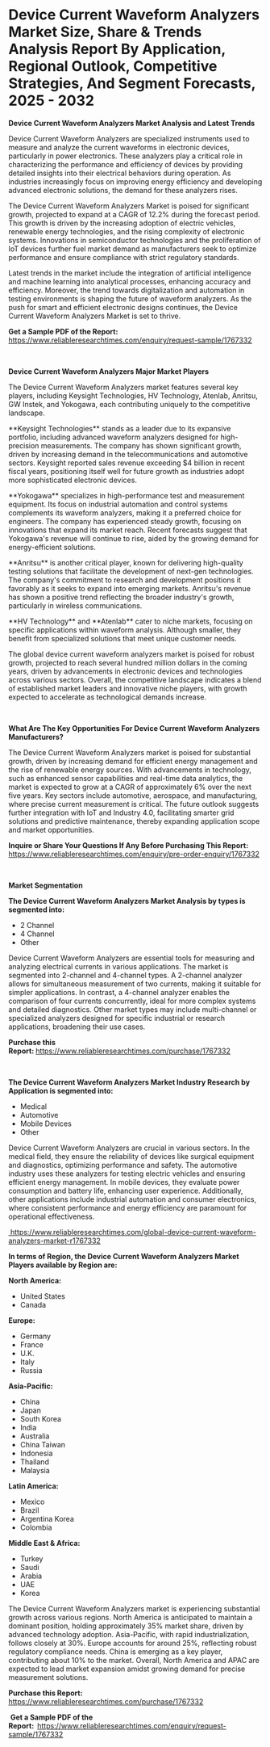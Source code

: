 <p><h1>Device Current Waveform Analyzers Market Size, Share & Trends Analysis Report By Application, Regional Outlook, Competitive Strategies, And Segment Forecasts, 2025 - 2032</h1></p><p><strong>Device Current Waveform Analyzers Market Analysis and Latest Trends</strong></p>
<p><p>Device Current Waveform Analyzers are specialized instruments used to measure and analyze the current waveforms in electronic devices, particularly in power electronics. These analyzers play a critical role in characterizing the performance and efficiency of devices by providing detailed insights into their electrical behaviors during operation. As industries increasingly focus on improving energy efficiency and developing advanced electronic solutions, the demand for these analyzers rises.</p><p>The Device Current Waveform Analyzers Market is poised for significant growth, projected to expand at a CAGR of 12.2% during the forecast period. This growth is driven by the increasing adoption of electric vehicles, renewable energy technologies, and the rising complexity of electronic systems. Innovations in semiconductor technologies and the proliferation of IoT devices further fuel market demand as manufacturers seek to optimize performance and ensure compliance with strict regulatory standards.</p><p>Latest trends in the market include the integration of artificial intelligence and machine learning into analytical processes, enhancing accuracy and efficiency. Moreover, the trend towards digitalization and automation in testing environments is shaping the future of waveform analyzers. As the push for smart and efficient electronic designs continues, the Device Current Waveform Analyzers Market is set to thrive.</p></p>
<p><strong>Get a Sample PDF of the Report:&nbsp;</strong> <a href="https://www.reliableresearchtimes.com/enquiry/request-sample/1767332?utm_campaign=2237&utm_medium=2&utm_source=Github&utm_content=ia&utm_term=16042025&utm_id=device-current-waveform-analyzers">https://www.reliableresearchtimes.com/enquiry/request-sample/1767332</a></p>
<p>&nbsp;</p>
<p><strong>Device Current Waveform Analyzers Major Market Players</strong></p>
<p><p>The Device Current Waveform Analyzers market features several key players, including Keysight Technologies, HV Technology, Atenlab, Anritsu, GW Instek, and Yokogawa, each contributing uniquely to the competitive landscape.</p><p>**Keysight Technologies** stands as a leader due to its expansive portfolio, including advanced waveform analyzers designed for high-precision measurements. The company has shown significant growth, driven by increasing demand in the telecommunications and automotive sectors. Keysight reported sales revenue exceeding $4 billion in recent fiscal years, positioning itself well for future growth as industries adopt more sophisticated electronic devices.</p><p>**Yokogawa** specializes in high-performance test and measurement equipment. Its focus on industrial automation and control systems complements its waveform analyzers, making it a preferred choice for engineers. The company has experienced steady growth, focusing on innovations that expand its market reach. Recent forecasts suggest that Yokogawa's revenue will continue to rise, aided by the growing demand for energy-efficient solutions.</p><p>**Anritsu** is another critical player, known for delivering high-quality testing solutions that facilitate the development of next-gen technologies. The company's commitment to research and development positions it favorably as it seeks to expand into emerging markets. Anritsu's revenue has shown a positive trend reflecting the broader industry's growth, particularly in wireless communications.</p><p>**HV Technology** and **Atenlab** cater to niche markets, focusing on specific applications within waveform analysis. Although smaller, they benefit from specialized solutions that meet unique customer needs.</p><p>The global device current waveform analyzers market is poised for robust growth, projected to reach several hundred million dollars in the coming years, driven by advancements in electronic devices and technologies across various sectors. Overall, the competitive landscape indicates a blend of established market leaders and innovative niche players, with growth expected to accelerate as technological demands increase.</p></p>
<p>&nbsp;</p>
<p><strong>What Are The Key Opportunities For Device Current Waveform Analyzers Manufacturers?</strong></p>
<p><p>The Device Current Waveform Analyzers market is poised for substantial growth, driven by increasing demand for efficient energy management and the rise of renewable energy sources. With advancements in technology, such as enhanced sensor capabilities and real-time data analytics, the market is expected to grow at a CAGR of approximately 6% over the next five years. Key sectors include automotive, aerospace, and manufacturing, where precise current measurement is critical. The future outlook suggests further integration with IoT and Industry 4.0, facilitating smarter grid solutions and predictive maintenance, thereby expanding application scope and market opportunities.</p></p>
<p><strong>Inquire or Share Your Questions If Any Before Purchasing This Report:</strong> <a href="https://www.reliableresearchtimes.com/enquiry/pre-order-enquiry/1767332?utm_campaign=2237&utm_medium=2&utm_source=Github&utm_content=ia&utm_term=16042025&utm_id=device-current-waveform-analyzers">https://www.reliableresearchtimes.com/enquiry/pre-order-enquiry/1767332</a></p>
<p>&nbsp;</p>
<p><strong>Market Segmentation</strong></p>
<p><strong>The Device Current Waveform Analyzers Market Analysis by types is segmented into:</strong></p>
<p><ul><li>2 Channel</li><li>4 Channel</li><li>Other</li></ul></p>
<p><p>Device Current Waveform Analyzers are essential tools for measuring and analyzing electrical currents in various applications. The market is segmented into 2-channel and 4-channel types. A 2-channel analyzer allows for simultaneous measurement of two currents, making it suitable for simpler applications. In contrast, a 4-channel analyzer enables the comparison of four currents concurrently, ideal for more complex systems and detailed diagnostics. Other market types may include multi-channel or specialized analyzers designed for specific industrial or research applications, broadening their use cases.</p></p>
<p><strong>Purchase this Report:&nbsp;</strong><a href="https://www.reliableresearchtimes.com/purchase/1767332?utm_campaign=2237&utm_medium=2&utm_source=Github&utm_content=ia&utm_term=16042025&utm_id=device-current-waveform-analyzers">https://www.reliableresearchtimes.com/purchase/1767332</a></p>
<p>&nbsp;</p>
<p><strong>The Device Current Waveform Analyzers Market Industry Research by Application is segmented into:</strong></p>
<p><ul><li>Medical</li><li>Automotive</li><li>Mobile Devices</li><li>Other</li></ul></p>
<p><p>Device Current Waveform Analyzers are crucial in various sectors. In the medical field, they ensure the reliability of devices like surgical equipment and diagnostics, optimizing performance and safety. The automotive industry uses these analyzers for testing electric vehicles and ensuring efficient energy management. In mobile devices, they evaluate power consumption and battery life, enhancing user experience. Additionally, other applications include industrial automation and consumer electronics, where consistent performance and energy efficiency are paramount for operational effectiveness.</p></p>
<p><a href="https://www.reliableresearchtimes.com/global-device-current-waveform-analyzers-market-r1767332?utm_campaign=2237&utm_medium=2&utm_source=Github&utm_content=ia&utm_term=16042025&utm_id=device-current-waveform-analyzers">&nbsp;https://www.reliableresearchtimes.com/global-device-current-waveform-analyzers-market-r1767332</a></p>
<p><strong>In terms of Region, the Device Current Waveform Analyzers Market Players available by Region are:</strong></p>
<p>
    <p> <strong> North America: </strong>
        <ul>
            <li>United States</li>
            <li>Canada</li>
        </ul>
        </p> 
    <p> <strong> Europe: </strong>
        <ul>
            <li>Germany</li>
            <li>France</li>
            <li>U.K.</li>
            <li>Italy</li>
            <li>Russia</li>
        </ul>
        </p> 
    <p> <strong> Asia-Pacific: </strong>
        <ul>
            <li>China</li>
            <li>Japan</li>
            <li>South Korea</li>
            <li>India</li>
            <li>Australia</li>
            <li>China Taiwan</li>
            <li>Indonesia</li>
            <li>Thailand</li>
            <li>Malaysia</li>
        </ul>
        </p> 
    <p> <strong> Latin America: </strong>
        <ul>
            <li>Mexico</li>
            <li>Brazil</li>
            <li>Argentina Korea</li>
            <li>Colombia</li>
        </ul>
        </p> 
    <p> <strong> Middle East & Africa: </strong>
        <ul>
            <li>Turkey</li>
            <li>Saudi</li>
            <li>Arabia</li>
            <li>UAE</li>
            <li>Korea</li>
        </ul>
    </p>
    </p>
<p><p>The Device Current Waveform Analyzers market is experiencing substantial growth across various regions. North America is anticipated to maintain a dominant position, holding approximately 35% market share, driven by advanced technology adoption. Asia-Pacific, with rapid industrialization, follows closely at 30%. Europe accounts for around 25%, reflecting robust regulatory compliance needs. China is emerging as a key player, contributing about 10% to the market. Overall, North America and APAC are expected to lead market expansion amidst growing demand for precise measurement solutions.</p></p>
<p><strong>Purchase this Report: </strong><a href="https://www.reliableresearchtimes.com/purchase/1767332?utm_campaign=2237&utm_medium=2&utm_source=Github&utm_content=ia&utm_term=16042025&utm_id=device-current-waveform-analyzers">https://www.reliableresearchtimes.com/purchase/1767332</a></p>
<p>&nbsp;<strong>Get a Sample PDF of the Report:&nbsp;&nbsp;</strong><a href="https://www.reliableresearchtimes.com/enquiry/request-sample/1767332?utm_campaign=2237&utm_medium=2&utm_source=Github&utm_content=ia&utm_term=16042025&utm_id=device-current-waveform-analyzers">https://www.reliableresearchtimes.com/enquiry/request-sample/1767332</a></p>
<p><strong></strong></p>
<p><p></p><p></p><p></p></p>